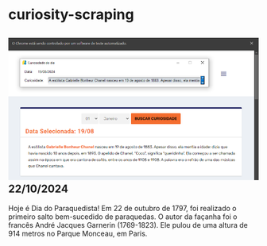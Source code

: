# curiosity-scraping
![Budget](./execucao.png)
22/10/2024
-
Hoje é Dia do Paraquedista! Em 22 de outubro de 1797, foi realizado o primeiro salto bem-sucedido de paraquedas. O autor da façanha foi o francês André Jacques Garnerin (1769-1823). Ele pulou de uma altura de 914 metros no Parque Monceau, em Paris.
